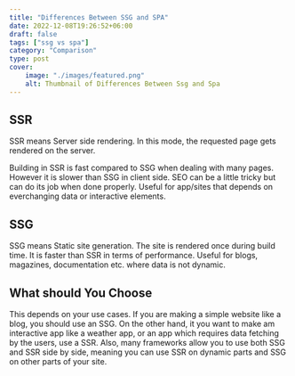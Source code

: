 ```yaml
---
title: "Differences Between SSG and SPA"
date: 2022-12-08T19:26:52+06:00
draft: false
tags: ["ssg vs spa"]
category: "Comparison"
type: post
cover:
    image: "./images/featured.png"
    alt: Thumbnail of Differences Between Ssg and Spa
---
```


## SSR
SSR means Server side rendering. In this mode, the requested page gets rendered on the server. 

Building in SSR is fast compared to SSG when dealing with many pages. However it is slower than SSG in client side. SEO can be a little tricky but can do its job when done properly. Useful for app/sites that depends on everchanging data or interactive elements.

## SSG
SSG means Static site generation. The site is rendered once during build time. It is faster than SSR in terms of performance. Useful for blogs, magazines, documentation etc. where data is not dynamic.

## What should You Choose

This depends on your use cases. If you are making a simple website like a blog, you should use an SSG. On the other hand, it you want to make am interactive app like a weather app, or an app which requires data fetching by the users, use a SSR.
Also, many frameworks allow you to use both SSG and SSR side by side, meaning you can use SSR on dynamic parts and SSG on other parts of your site.
